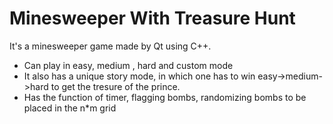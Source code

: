 # Minesweeper With Treasure Hunt

It's a minesweeper game made by Qt using C++.

* Can play in easy, medium , hard and custom mode
* It also has a unique story mode, in which one has to win easy->medium->hard to get the tresure of the prince.
* Has the function of timer, flagging bombs, randomizing bombs to be placed in the n*m grid
